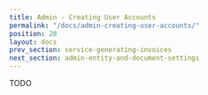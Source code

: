 ```yaml
---
title: Admin - Creating User Accounts
permalink: "/docs/admin-creating-user-accounts/"
position: 28
layout: docs
prev_section: service-generating-invoices
next_section: admin-entity-and-document-settings
---
```


TODO
